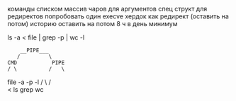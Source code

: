 команды списком
массив чаров для аргументов
спец структ для редиректов
попробовать один execve
хердок как редирект (оставить на потом)
историю оставить на потом
8 ч в день минимум

ls -a < file | grep -p | wc -l

        __PIPE___
       /         \
    CMD           PIPE
    / \          /   \
  file -a      -p    -l
  /     \      /       \
 <       ls  grep       wc